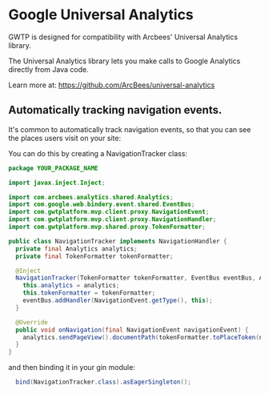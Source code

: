 # Google Universal Analytics

GWTP is designed for compatibility with Arcbees' Universal Analytics library.

The Universal Analytics library lets you make calls to Google Analytics directly from Java code.

Learn more at: https://github.com/ArcBees/universal-analytics

## Automatically tracking navigation events.

It's common to automatically track navigation events, so that you can see the places users visit on your site:

You can do this by creating a NavigationTracker class:

```java
package YOUR_PACKAGE_NAME

import javax.inject.Inject;

import com.arcbees.analytics.shared.Analytics;
import com.google.web.bindery.event.shared.EventBus;
import com.gwtplatform.mvp.client.proxy.NavigationEvent;
import com.gwtplatform.mvp.client.proxy.NavigationHandler;
import com.gwtplatform.mvp.shared.proxy.TokenFormatter;

public class NavigationTracker implements NavigationHandler {
  private final Analytics analytics;
  private final TokenFormatter tokenFormatter;

  @Inject
  NavigationTracker(TokenFormatter tokenFormatter, EventBus eventBus, Analytics analytics) {
    this.analytics = analytics;
    this.tokenFormatter = tokenFormatter;
    eventBus.addHandler(NavigationEvent.getType(), this);
  }

  @Override
  public void onNavigation(final NavigationEvent navigationEvent) {
    analytics.sendPageView().documentPath(tokenFormatter.toPlaceToken(navigationEvent.getRequest())).go();
  }
}
```

and then binding it in your gin module:

```java
  bind(NavigationTracker.class).asEagerSingleton();
```
